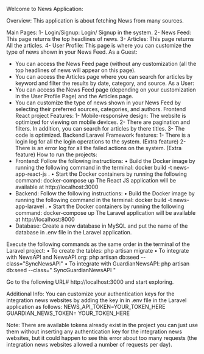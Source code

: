 Welcome to News Application:

Overview:
This application is about fetching News from many sources.

Main Pages:
1-  Login/Signup: Login/ Signup in the system.
2-  News Feed: This page returns the top headlines of news.
3-  Articles: This page returns All the articles.
4-  User Profile: This page is where you can customize the type of news shown in your News Feed.
As a Guest:
-  You can access the News Feed page (without any customization (all the top headlines of news will appear on this page).
-  You can access the Articles page where you can search for articles by keyword and filter the results by date, category, and source.
As a User: 
-  You can access the News Feed page (depending on your customization in the User Profile Page) and the Articles page.
-  You can customize the type of news shown in your News Feed by selecting their preferred sources, categories, and authors.
Frontend React project Features:
1-  Mobile-responsive design: The website is optimized for viewing on mobile devices.
2-  There are pagination and filters. In addition, you can search for articles by there titles.
3-  The code is optimized.
Backend Laravel Framework features:
1-  There is a login log for all the login operations to the system. (Extra feature)
2-  There is an error log for all the failed actions on the system. (Extra feature)
How to run the projects:
-  Frontend:
Follow the following instructions:
•  Build the Docker image by running the following command in the terminal:
docker build -t news-app-react-js .
•  Start the Docker containers by running the following command:
docker-compose up
The React JS application will be available at http://localhost:3000
-  Backend:
Follow the following instructions:
•  Build the Docker image by running the following command in the terminal:
docker build -t news-app-laravel .
•  Start the Docker containers by running the following command:
docker-compose up
The Laravel application will be available at http://localhost:8000
-  Database:
Create a new database in MySQL and put the name of the database in .env file in the Laravel application.

Execute the following commands as the same order in the terminal of the Laravel project:
•  To create the tables:
php artisan migrate
•  To integrate with NewsAPI and NewsAPI.org:
php artisan db:seed --class="SyncNewsAPI"
•  To integrate with GuardianNewsAPI:
php artisan db:seed --class=" SyncGuardianNewsAPI "

Go to the following URL# http://localhost:3000 and start exploring.

Additional Info:
You can customize your authentication keys for the integration news websites by adding the key in in .env file in the Laravel application as follows:
NEWS_API_TOKEN=YOUR_TOKEN_HERE
GUARDIAN_NEWS_TOKEN= YOUR_TOKEN_HERE

Note: There are available tokens already exist in the project you can just use them without inserting any authentication key for the integration news websites, but it could happen to see this error about too many requests (the integration news websites allowed a number of requests per day).